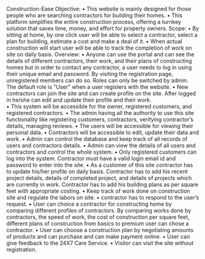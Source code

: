 Construction-Ease
Objective:
•	This website is mainly designed for those people who are searching contractors for building their homes.
•	This platform simplifies the entire construction process, offering a turnkey solution that saves time, money, and effort for property owners.
Scope:
•	By sitting at home, by one click user will be able to select a contractor, select a plan for building, estimate a cost and make a deal of it. 
•	When actual construction will start user will be able to track the completion of work on site on daily basis. 
Overview:
•	Anyone can use the portal and can see the details of different contractors, their work, and their plans of constructing homes but in order to contact any contractor, a user needs to log in using their unique email and password. By visiting the registration page, unregistered members can do so. Roles can only be switched by admin. The default role is "User" when a              user registers with the website.
•	New contractors can join the site and can create profile on the site. After logged in he/she can edit and update their profile and their work.  
•	This system will be accessible for the owner, registered customers, and registered contractors.
•	The admin having all the authority to use this site functionality like registering customers, contractors, verifying contractor’s details, managing reviews.
•	The users will be accessible for viewing their personal data.
•	Contractors will be accessible to edit, update their data and work.
•	Admin can control the database and keep track of all records of users and contractors details.
•	Admin can view the details of all users and contractors and control the whole system.
•	Only registered customers can log into the system. Contractor must have a valid login email id and password to enter into the site.
•	As a customer of this site contractor has to update his/her profile on daily basis. Contractor has to add his recent project details, details of completed project, and details of projects which are currently in work. Contractor has to add his building plans as per square feet with appropriate costing.
•	Keep track of work done on construction site and regulate the labors on site. 
•	contractor has to respond to the user’s request.
•	User can choice a contractor for constructing home by comparing different profiles of contractors. By comparing works done by contractors, the speed of work, the cost of construction per square feet, different plans of construction from basics to premium user can chose a contractor.
•	User can choose a construction plan by negotiating amounts of products and can purchase and can make payment online.
•	User can give feedback to the 24X7 Care Service.
•	Visitor can visit the site without registration.
